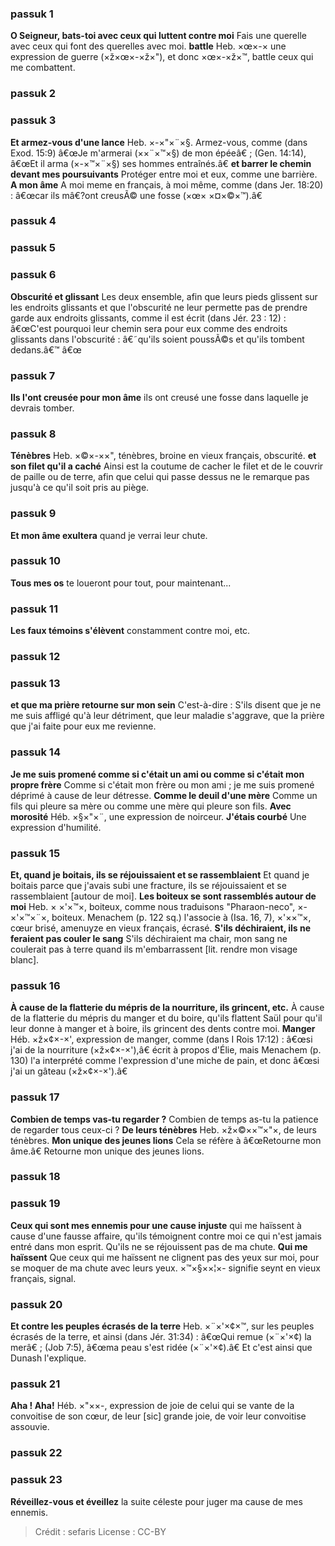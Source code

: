 
### passuk 1
<b>O Seigneur, bats-toi avec ceux qui luttent contre moi</b> Fais une querelle avec ceux qui font des querelles avec moi.
<b>battle</b> Heb. ×œ×-× une expression de guerre (×ž×œ×-×ž×"), et donc ×œ×-×ž×™, battle ceux qui me combattent.

### passuk 2

### passuk 3
<b>Et armez-vous d'une lance</b> Heb. ×-×"×¨×§. Armez-vous, comme (dans Exod. 15:9) â€œJe m'armerai (××¨×™×§) de mon épéeâ€ ; (Gen. 14:14), â€œEt il arma (×-×™×¨×§) ses hommes entraînés.â€
<b>et barrer le chemin devant mes poursuivants</b> Protéger entre moi et eux, comme une barrière.
<b>A mon âme</b> A moi meme en français, à moi même, comme (dans Jer. 18:20) : â€œcar ils mâ€?ont creusÃ© une fosse (×œ× ×¤×©×™).â€

### passuk 4

### passuk 5

### passuk 6
<b>Obscurité et glissant</b> Les deux ensemble, afin que leurs pieds glissent sur les endroits glissants et que l'obscurité ne leur permette pas de prendre garde aux endroits glissants, comme il est écrit (dans Jér. 23 : 12) : â€œC'est pourquoi leur chemin sera pour eux comme des endroits glissants dans l'obscurité : â€˜qu'ils soient poussÃ©s et qu'ils tombent dedans.â€™ â€œ

### passuk 7
<b>Ils l'ont creusée pour mon âme</b> ils ont creusé une fosse dans laquelle je devrais tomber.

### passuk 8
<b>Ténèbres</b> Heb. ×©×-××", ténèbres, broine en vieux français, obscurité.
<b>et son filet qu'il a caché</b> Ainsi est la coutume de cacher le filet et de le couvrir de paille ou de terre, afin que celui qui passe dessus ne le remarque pas jusqu'à ce qu'il soit pris au piège.

### passuk 9
<b>Et mon âme exultera</b> quand je verrai leur chute.

### passuk 10
<b>Tous mes os</b> te loueront pour tout, pour maintenant...

### passuk 11
<b>Les faux témoins s'élèvent</b> constamment contre moi, etc.

### passuk 12

### passuk 13
<b>et que ma prière retourne sur mon sein</b> C'est-à-dire : S'ils disent que je ne me suis affligé qu'à leur détriment, que leur maladie s'aggrave, que la prière que j'ai faite pour eux me revienne.

### passuk 14
<b>Je me suis promené comme si c'était un ami ou comme si c'était mon propre frère</b> Comme si c'était mon frère ou mon ami ; je me suis promené déprimé à cause de leur détresse.
<b>Comme le deuil d'une mère</b> Comme un fils qui pleure sa mère ou comme une mère qui pleure son fils.
<b>Avec morosité</b> Héb. ×§×"×¨, une expression de noirceur.
<b>J'étais courbé</b> Une expression d'humilité.

### passuk 15
<b>Et, quand je boitais, ils se réjouissaient et se rassemblaient</b> Et quand je boitais parce que j'avais subi une fracture, ils se réjouissaient et se rassemblaient [autour de moi].
<b>Les boiteux se sont rassemblés autour de moi</b> Heb. × ×'×™×, boiteux, comme nous traduisons "Pharaon-neco", ×-×'×™×¨×, boiteux. Menachem (p. 122 sq.) l'associe à (Isa. 16, 7), ×'××™×, cœur brisé, amenuyze en vieux français, écrasé.
<b>S'ils déchiraient, ils ne feraient pas couler le sang</b> S'ils déchiraient ma chair, mon sang ne coulerait pas à terre quand ils m'embarrassent [lit. rendre mon visage blanc].

### passuk 16
<b>À cause de la flatterie du mépris de la nourriture, ils grincent, etc.</b> À cause de la flatterie du mépris du manger et du boire, qu'ils flattent Saül pour qu'il leur donne à manger et à boire, ils grincent des dents contre moi.
<b>Manger</b> Héb. ×ž×¢×-×', expression de manger, comme (dans I Rois 17:12) : â€œsi j'ai de la nourriture (×ž×¢×-×'),â€ écrit à propos d'Élie, mais Menachem (p. 130) l'a interprété comme l'expression d'une miche de pain, et donc â€œsi j'ai un gâteau (×ž×¢×-×').â€

### passuk 17
<b>Combien de temps vas-tu regarder ?</b> Combien de temps as-tu la patience de regarder tous ceux-ci ?
<b>De leurs ténèbres</b> Heb. ×ž×©××™×"×, de leurs ténèbres.
<b>Mon unique des jeunes lions</b> Cela se réfère à â€œRetourne mon âme.â€ Retourne mon unique des jeunes lions.

### passuk 18

### passuk 19
<b>Ceux qui sont mes ennemis pour une cause injuste</b> qui me haïssent à cause d'une fausse affaire, qu'ils témoignent contre moi ce qui n'est jamais entré dans mon esprit. Qu'ils ne se réjouissent pas de ma chute.
<b>Qui me haïssent</b> Que ceux qui me haïssent ne clignent pas des yeux sur moi, pour se moquer de ma chute avec leurs yeux.
×™×§××¦×- signifie seynt en vieux français, signal.

### passuk 20
<b>Et contre les peuples écrasés de la terre</b> Heb. ×¨×'×¢×™, sur les peuples écrasés de la terre, et ainsi (dans Jér. 31:34) : â€œQui remue (×¨×'×¢) la merâ€ ; (Job 7:5), â€œma peau s'est ridée (×¨×'×¢).â€ Et c'est ainsi que Dunash l'explique.

### passuk 21
<b>Aha ! Aha!</b> Héb. ×"××-, expression de joie de celui qui se vante de la convoitise de son cœur, de leur [sic] grande joie, de voir leur convoitise assouvie.

### passuk 22

### passuk 23
<b>Réveillez-vous et éveillez</b> la suite céleste pour juger ma cause de mes ennemis.

>Crédit : sefaris
>License : CC-BY